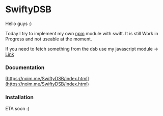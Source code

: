 # SwiftyDSB

Hello guys :)

Today I try to implement my own [npm](https://github.com/TheNoim/DSBAPI) module with swift. It is still Work in Progress and not useable at the moment.

If you need to fetch something from the dsb use my javascript module -> [Link](https://github.com/TheNoim/DSBAPI)

### Documentation
[https://noim.me/SwiftyDSB/index.html](https://noim.me/SwiftyDSB/index.html)

### Installation
ETA soon :)